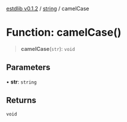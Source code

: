 [estdlib v0.1.2](../wiki/Home) / [string](../wiki/string) / camelCase

# Function: camelCase()

> **camelCase**(`str`): `void`

## Parameters

• **str**: `string`

## Returns

`void`
